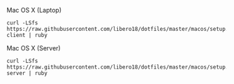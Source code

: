 Mac OS X (Laptop)
```
curl -LSfs https://raw.githubusercontent.com/libero18/dotfiles/master/macos/setup.rb client | ruby
```


Mac OS X (Server)
```
curl -LSfs https://raw.githubusercontent.com/libero18/dotfiles/master/macos/setup.rb server | ruby
```

